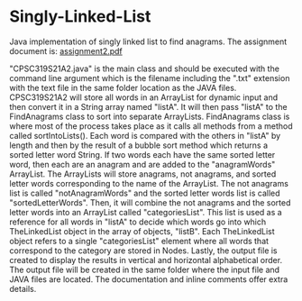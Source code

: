 # Singly-Linked-List
Java implementation of singly linked list to find anagrams. The assignment document is: [assignment2.pdf](assignment2.pdf)

"CPSC319S21A2.java" is the main class and should be executed with the command line argument which is
 the filename including the ".txt" extension with the text file in the same folder location as the JAVA files.
 CPSC319S21A2 will store all words in an ArrayList for dynamic input and then convert it in a String array named "listA".
 It will then pass "listA" to the FindAnagrams class to sort into separate ArrayLists. FindAnagrams class
 is where most of the process takes place as it calls all methods from a method called sortIntoLists(). Each word is compared with
 the others in "listA" by length and then by the result of a bubble sort method which returns a sorted letter word String.
 If two words each have the same sorted letter word, then each are an anagram and are added to the "anagramWords" ArrayList.
 The ArrayLists will store anagrams, not anagrams, and sorted letter words corresponding to the name of the ArrayList.
 The not anagrams list is called "notAnagramWords" and the sorted letter words list is called "sortedLetterWords".
 Then, it will combine the not anagrams and the sorted letter words into an ArrayList called "categoriesList".
 This list is used as a reference for all words in "listA" to decide which words go into which TheLinkedList object in
 the array of objects, "listB". Each TheLinkedList object refers to a single "categoriesList" element where all words that correspond
 to the category are stored in Nodes. Lastly, the output file is created to display the results in vertical and
 horizontal alphabetical order. The output file will be created in the same folder where the input file and JAVA files are
 located. The documentation and inline comments offer extra details.
